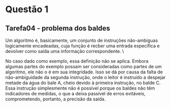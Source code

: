 # Questão 1
## Tarefa04 - problema dos baldes

Um algoritmo é, basicamente, um conjunto de instruções não-ambíguas logicamente encadeadas, cuja função é recber uma entrada específica e devolver como saída uma informação correspondente. \

No caso dado como exemplo, essa definição não se aplica. Embora algumas partes do exemplo possam ser consideradas como partes de um algoritmo, ele não o é em sua integridade. Isso se dá por causa da falta de não-ambiguidade da segunda instrução, onde o leitor é instruído a despejar metade da água do bale A, cheio devido à primeira instrução, no balde C. Essa instrução simplesmente não é possível porque os baldes não têm indicadores de medidas, o que a deixa passível de erros evitáveis, comprometendo, portanto, a precisão da saída. 